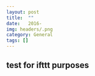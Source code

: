 ```yaml
---
layout: post
title:  ""
date:   2016-
img: headers/.png
category: General
tags: []
---
```


## test for ifttt purposes